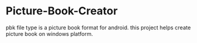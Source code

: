 Picture-Book-Creator
====================

pbk file type is a picture book format for android. this project helps create picture book on windows platform.